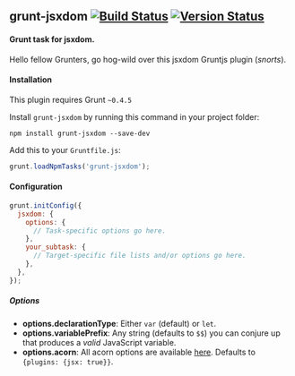## grunt-jsxdom [![Build Status](https://travis-ci.org/treycordova/grunt-jsxdom.svg?branch=master)](https://travis-ci.org/treycordova/grunt-jsxdom) [![Version Status](https://img.shields.io/npm/v/jsxdom-grunt.svg)](https://www.npmjs.org/package/grunt-jsxdom)
#### Grunt task for jsxdom.
Hello fellow Grunters, go hog-wild over this jsxdom Gruntjs plugin (*snorts*).

#### Installation
This plugin requires Grunt `~0.4.5`

Install `grunt-jsxdom` by running this command in your project folder:
```shell
npm install grunt-jsxdom --save-dev
```

Add this to your `Gruntfile.js`:
```js
grunt.loadNpmTasks('grunt-jsxdom');
```

#### Configuration
```js
grunt.initConfig({
  jsxdom: {
    options: {
      // Task-specific options go here.
    },
    your_subtask: {
      // Target-specific file lists and/or options go here.
    },
  },
});
```

##### Options
- **options.declarationType**: Either `var` (default) or `let`.
- **options.variablePrefix**: Any string (defaults to `$$`) you can conjure up that produces a _valid_ JavaScript variable.
- **options.acorn**: All acorn options are available [here](https://github.com/ternjs/acorn#main-parser). Defaults to `{plugins: {jsx: true}}`.
